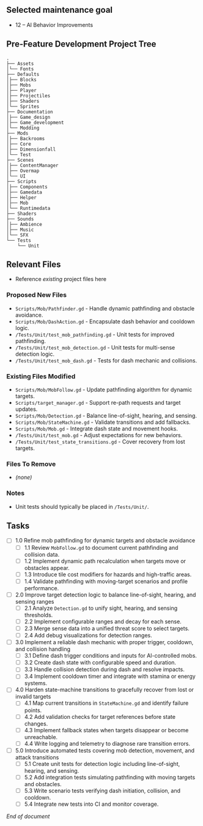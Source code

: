 ## Selected maintenance goal
- 12 – AI Behavior Improvements

## Pre-Feature Development Project Tree
```
.
├── Assets
│└── Fonts
├── Defaults
│├── Blocks
│├── Mobs
│├── Player
│├── Projectiles
│├── Shaders
│└── Sprites
├── Documentation
│├── Game_design
│├── Game_development
│└── Modding
├── Mods
│├── Backrooms
│├── Core
│├── Dimensionfall
│└── Test
├── Scenes
│├── ContentManager
│├── Overmap
│└── UI
├── Scripts
│├── Components
│├── Gamedata
│├── Helper
│├── Mob
│└── Runtimedata
├── Shaders
├── Sounds
│├── Ambience
│├── Music
│└── SFX
└── Tests
    └── Unit
```

## Relevant Files
- Reference *existing* project files here

### Proposed New Files
- `Scripts/Mob/Pathfinder.gd` - Handle dynamic pathfinding and obstacle avoidance.
- `Scripts/Mob/DashAction.gd` - Encapsulate dash behavior and cooldown logic.
- `/Tests/Unit/test_mob_pathfinding.gd` - Unit tests for improved pathfinding.
- `/Tests/Unit/test_mob_detection.gd` - Unit tests for multi-sense detection logic.
- `/Tests/Unit/test_mob_dash.gd` - Tests for dash mechanic and collisions.

### Existing Files Modified
- `Scripts/Mob/MobFollow.gd` - Update pathfinding algorithm for dynamic targets.
- `Scripts/target_manager.gd` - Support re-path requests and target updates.
- `Scripts/Mob/Detection.gd` - Balance line-of-sight, hearing, and sensing.
- `Scripts/Mob/StateMachine.gd` - Validate transitions and add fallbacks.
- `Scripts/Mob/Mob.gd` - Integrate dash state and movement hooks.
- `/Tests/Unit/test_mob.gd` - Adjust expectations for new behaviors.
- `/Tests/Unit/test_state_transitions.gd` - Cover recovery from lost targets.

### Files To Remove
- *(none)*

### Notes
- Unit tests should typically be placed in `/Tests/Unit/`.

## Tasks

- [ ] 1.0 Refine mob pathfinding for dynamic targets and obstacle avoidance
  - [ ] 1.1 Review `MobFollow.gd` to document current pathfinding and collision data.
  - [ ] 1.2 Implement dynamic path recalculation when targets move or obstacles appear.
  - [ ] 1.3 Introduce tile cost modifiers for hazards and high-traffic areas.
  - [ ] 1.4 Validate pathfinding with moving-target scenarios and profile performance.
- [ ] 2.0 Improve target detection logic to balance line-of-sight, hearing, and sensing ranges
  - [ ] 2.1 Analyze `Detection.gd` to unify sight, hearing, and sensing thresholds.
  - [ ] 2.2 Implement configurable ranges and decay for each sense.
  - [ ] 2.3 Merge sense data into a unified threat score to select targets.
  - [ ] 2.4 Add debug visualizations for detection ranges.
- [ ] 3.0 Implement a reliable dash mechanic with proper trigger, cooldown, and collision handling
  - [ ] 3.1 Define dash trigger conditions and inputs for AI-controlled mobs.
  - [ ] 3.2 Create dash state with configurable speed and duration.
  - [ ] 3.3 Handle collision detection during dash and resolve impacts.
  - [ ] 3.4 Implement cooldown timer and integrate with stamina or energy systems.
- [ ] 4.0 Harden state-machine transitions to gracefully recover from lost or invalid targets
  - [ ] 4.1 Map current transitions in `StateMachine.gd` and identify failure points.
  - [ ] 4.2 Add validation checks for target references before state changes.
  - [ ] 4.3 Implement fallback states when targets disappear or become unreachable.
  - [ ] 4.4 Write logging and telemetry to diagnose rare transition errors.
- [ ] 5.0 Introduce automated tests covering mob detection, movement, and attack transitions
  - [ ] 5.1 Create unit tests for detection logic including line-of-sight, hearing, and sensing.
  - [ ] 5.2 Add integration tests simulating pathfinding with moving targets and obstacles.
  - [ ] 5.3 Write scenario tests verifying dash initiation, collision, and cooldown.
  - [ ] 5.4 Integrate new tests into CI and monitor coverage.

*End of document*
